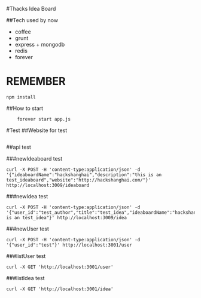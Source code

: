 #Thacks Idea Board

##Tech used by now
 - coffee
 - grunt
 - express + mongodb
 - redis
 - forever 

# REMEMBER 
```
npm install
```
 
##How to start
```
	forever start app.js
``` 

#Test
##Website for test
```
```
##api test

###newIdeaboard test

```
curl -X POST -H 'content-type:application/json' -d '{"ideaboardName":"hackshanghai","description":"this is an test_ideaboard","website":"http://hackshanghai.com/"}' http://localhost:3009/ideaboard
```

###newIdea test
```
curl -X POST -H 'content-type:application/json' -d '{"user_id":"test_author","title":"test_idea","ideaboardName":"hackshanghai","description":"this is an test_idea"}' http://localhost:3009/idea
```
###newUser test
```
curl -X POST -H 'content-type:application/json' -d '{"user_id":"test"}' http://localhost:3001/user
```

###listUser test
```
curl -X GET 'http://localhost:3001/user'
```
###listIdea test
```
curl -X GET 'http://localhost:3001/idea'
```

